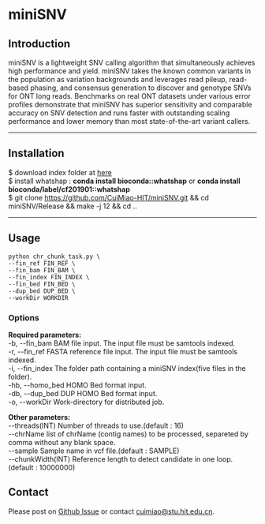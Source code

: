 # miniSNV

## Introduction
miniSNV is a lightweight SNV calling algorithm that simultaneously achieves high performance and yield. miniSNV takes the known common variants in the population as variation backgrounds and leverages read pileup, read-based phasing, and consensus generation to discover and genotype SNVs for ONT long reads. Benchmarks on real ONT datasets under various error profiles demonstrate that miniSNV has superior sensitivity and comparable accuracy on SNV detection and runs faster with outstanding scaling performance and lower memory than most state-of-the-art variant callers.

---
## Installation
$ download index folder at [here](https://drive.google.com/drive/folders/17NFTbnPuZhJ4SWSjrRqyUZ_9pn38vgc9?usp=sharing)  
$ install whatshap : **conda install bioconda::whatshap** or **conda install bioconda/label/cf201901::whatshap**  
$ git clone https://github.com/CuiMiao-HIT/miniSNV.git && cd miniSNV/Release && make -j 12  && cd ..

---	
## Usage
	python chr_chunk_task.py \
	--fin_ref FIN_REF \
	--fin_bam FIN_BAM \
	--fin_index FIN_INDEX \
	--fin_bed FIN_BED \
	--dup_bed DUP_BED \
	--workDir WORKDIR

### Options
**Required parameters:**  
	-b, --fin_bam           BAM file input. The input file must be samtools indexed.  
	-r, --fin_ref           FASTA reference file input. The input file must be samtools indexed.  
	-i, --fin_index         The folder path containing a miniSNV index(five files in the folder).  
	-hb, --homo_bed         HOMO Bed format input.  
	-db, --dup_bed          DUP HOMO Bed format input.  
	-o, --workDir           Work-directory for distributed job.  

**Other parameters:**  
	--threads(INT)          Number of threads to use.(default : 16)  
	--chrName               list of chrName (contig names) to be processed, separeted by comma without any blank space.  
	--sample                Sample name in vcf file.(default : SAMPLE)  
	--chunkWidth(INT)       Reference length to detect candidate in one loop.(default : 10000000)  

## Contact
Please post on [Github Issue](https://github.com/CuiMiao-HIT/miniSNV/issues) or contact cuimiao@stu.hit.edu.cn.
